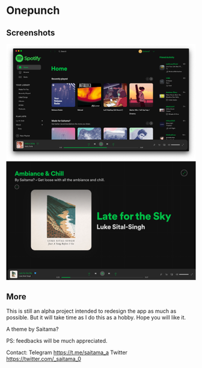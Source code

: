 # Onepunch

## Screenshots

![OnepunchHome](./OnepunchHome.png)
![OnepunchFullPlayer](./OnepunchFullPlayer.png)

## More
This is still an alpha project intended to redesign the app as much as possible.
But it will take time as I do this as a hobby. Hope you will like it.

A theme by Saitama?

PS: feedbacks will be much appreciated.

Contact: Telegram https://t.me/saitama_a
                Twitter https://twitter.com/_saitama_0
